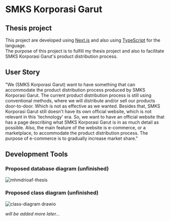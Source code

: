 # SMKS Korporasi Garut

## Thesis project

This project are developed using [Next.js](https://nextjs.org/) and also using [TypeScript](https://www.typescriptlang.org/) for the language.  
The purpose of this project is to fulfill my thesis project and also to facilitate SMKS Korporasi Garut's product distribution process.

## User Story

"We (SMKS Korporasi Garut) want to have something that can accommodate the product distribution process produced by SMKS Korporasi Garut. The current product distribution process is still using conventional methods, where we will distribute and/or sell our products door-to-door. Which is not as effective as we wanted. Besides that, SMKS Korporasi Garut still doesn't have its own official website, which is not relevant in this 'technology' era. So, we want to have an official website that has a page describing what SMKS Korporasi Garut is in as much detail as possible. Also, the main feature of the website is e-commerce, or a marketplace, to accommodate the product distribution process. The purpose of e-commerce is to gradually increase market share."

## Development Tools

### Proposed database diagram (unfinished)  
![mhmdrioaf-thesis](https://github.com/mhmdrioaf/korporasi-garut-marketplace/assets/77482212/1d9d49bb-a475-4d7b-b21b-28a08b0237a6)



### Proposed class diagram (unfinished)  
![class-diagram drawio](https://github.com/mhmdrioaf/korporasi-garut-marketplace/assets/77482212/858a5ad8-20a5-405a-9fa7-3f3141f8663a)



_will be added more later..._
